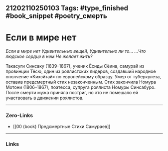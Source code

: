 21202110250103
Tags: #type_finished #book_snippet #poetry_смерть
---
# Если в мире нет

*Если в мире нет
Удивительных вещей,
Удивительно ли то…
…Что людское сердце в нем
Не желает жить?*

Такасуги Синсаку (1839–1867), ученик Ёсиды Сёина, самурай из провинции Тёсю, один из роялистских лидеров, создавший народное ополчение «Кихэйтай» по европейскому образцу. Умер от туберкулеза, оставив предсмертный стих незаконченным. Стих закончила Номура Мотони (1806–1867), поэтесса, супруга роялиста Номуры Синсабуро. После смерти мужа приняла постриг, но это не помешало ей участвовать в движении роялистов.

---
### Zero-Links
- [[00 (book) Предсмертные Стихи Самураев]]
---
### Links

